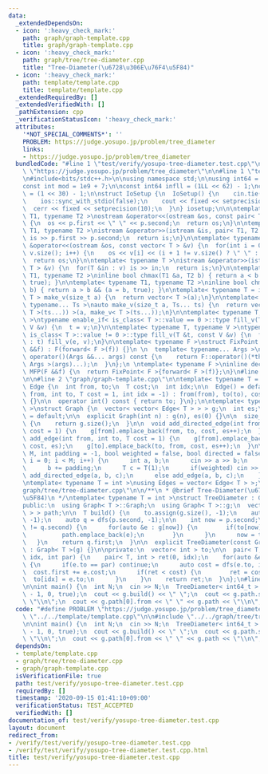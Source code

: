 ```yaml
---
data:
  _extendedDependsOn:
  - icon: ':heavy_check_mark:'
    path: graph/graph-template.cpp
    title: graph/graph-template.cpp
  - icon: ':heavy_check_mark:'
    path: graph/tree/tree-diameter.cpp
    title: "Tree-Diameter(\u6728\u306E\u76F4\u5F84)"
  - icon: ':heavy_check_mark:'
    path: template/template.cpp
    title: template/template.cpp
  _extendedRequiredBy: []
  _extendedVerifiedWith: []
  _pathExtension: cpp
  _verificationStatusIcon: ':heavy_check_mark:'
  attributes:
    '*NOT_SPECIAL_COMMENTS*': ''
    PROBLEM: https://judge.yosupo.jp/problem/tree_diameter
    links:
    - https://judge.yosupo.jp/problem/tree_diameter
  bundledCode: "#line 1 \"test/verify/yosupo-tree-diameter.test.cpp\"\n#define PROBLEM\
    \ \"https://judge.yosupo.jp/problem/tree_diameter\"\n\n#line 1 \"template/template.cpp\"\
    \n#include<bits/stdc++.h>\n\nusing namespace std;\n\nusing int64 = long long;\n\
    const int mod = 1e9 + 7;\n\nconst int64 infll = (1LL << 62) - 1;\nconst int inf\
    \ = (1 << 30) - 1;\n\nstruct IoSetup {\n  IoSetup() {\n    cin.tie(nullptr);\n\
    \    ios::sync_with_stdio(false);\n    cout << fixed << setprecision(10);\n  \
    \  cerr << fixed << setprecision(10);\n  }\n} iosetup;\n\n\ntemplate< typename\
    \ T1, typename T2 >\nostream &operator<<(ostream &os, const pair< T1, T2 >& p)\
    \ {\n  os << p.first << \" \" << p.second;\n  return os;\n}\n\ntemplate< typename\
    \ T1, typename T2 >\nistream &operator>>(istream &is, pair< T1, T2 > &p) {\n \
    \ is >> p.first >> p.second;\n  return is;\n}\n\ntemplate< typename T >\nostream\
    \ &operator<<(ostream &os, const vector< T > &v) {\n  for(int i = 0; i < (int)\
    \ v.size(); i++) {\n    os << v[i] << (i + 1 != v.size() ? \" \" : \"\");\n  }\n\
    \  return os;\n}\n\ntemplate< typename T >\nistream &operator>>(istream &is, vector<\
    \ T > &v) {\n  for(T &in : v) is >> in;\n  return is;\n}\n\ntemplate< typename\
    \ T1, typename T2 >\ninline bool chmax(T1 &a, T2 b) { return a < b && (a = b,\
    \ true); }\n\ntemplate< typename T1, typename T2 >\ninline bool chmin(T1 &a, T2\
    \ b) { return a > b && (a = b, true); }\n\ntemplate< typename T = int64 >\nvector<\
    \ T > make_v(size_t a) {\n  return vector< T >(a);\n}\n\ntemplate< typename T,\
    \ typename... Ts >\nauto make_v(size_t a, Ts... ts) {\n  return vector< decltype(make_v<\
    \ T >(ts...)) >(a, make_v< T >(ts...));\n}\n\ntemplate< typename T, typename V\
    \ >\ntypename enable_if< is_class< T >::value == 0 >::type fill_v(T &t, const\
    \ V &v) {\n  t = v;\n}\n\ntemplate< typename T, typename V >\ntypename enable_if<\
    \ is_class< T >::value != 0 >::type fill_v(T &t, const V &v) {\n  for(auto &e\
    \ : t) fill_v(e, v);\n}\n\ntemplate< typename F >\nstruct FixPoint : F {\n  FixPoint(F\
    \ &&f) : F(forward< F >(f)) {}\n \n  template< typename... Args >\n  decltype(auto)\
    \ operator()(Args &&... args) const {\n    return F::operator()(*this, forward<\
    \ Args >(args)...);\n  }\n};\n \ntemplate< typename F >\ninline decltype(auto)\
    \ MFP(F &&f) {\n  return FixPoint< F >{forward< F >(f)};\n}\n#line 4 \"test/verify/yosupo-tree-diameter.test.cpp\"\
    \n\n#line 2 \"graph/graph-template.cpp\"\n\ntemplate< typename T = int >\nstruct\
    \ Edge {\n  int from, to;\n  T cost;\n  int idx;\n\n  Edge() = default;\n\n  Edge(int\
    \ from, int to, T cost = 1, int idx = -1) : from(from), to(to), cost(cost), idx(idx)\
    \ {}\n\n  operator int() const { return to; }\n};\n\ntemplate< typename T = int\
    \ >\nstruct Graph {\n  vector< vector< Edge< T > > > g;\n  int es;\n\n  Graph()\
    \ = default;\n\n  explicit Graph(int n) : g(n), es(0) {}\n\n  size_t size() const\
    \ {\n    return g.size();\n  }\n\n  void add_directed_edge(int from, int to, T\
    \ cost = 1) {\n    g[from].emplace_back(from, to, cost, es++);\n  }\n\n  void\
    \ add_edge(int from, int to, T cost = 1) {\n    g[from].emplace_back(from, to,\
    \ cost, es);\n    g[to].emplace_back(to, from, cost, es++);\n  }\n\n  void read(int\
    \ M, int padding = -1, bool weighted = false, bool directed = false) {\n    for(int\
    \ i = 0; i < M; i++) {\n      int a, b;\n      cin >> a >> b;\n      a += padding;\n\
    \      b += padding;\n      T c = T(1);\n      if(weighted) cin >> c;\n      if(directed)\
    \ add_directed_edge(a, b, c);\n      else add_edge(a, b, c);\n    }\n  }\n};\n\
    \ntemplate< typename T = int >\nusing Edges = vector< Edge< T > >;\n#line 2 \"\
    graph/tree/tree-diameter.cpp\"\n\n/**\n * @brief Tree-Diameter(\u6728\u306E\u76F4\
    \u5F84)\n */\ntemplate< typename T = int >\nstruct TreeDiameter : Graph< T > {\n\
    public:\n  using Graph< T >::Graph;\n  using Graph< T >::g;\n  vector< Edge< T\
    \ > > path;\n\n  T build() {\n    to.assign(g.size(), -1);\n    auto p = dfs(0,\
    \ -1);\n    auto q = dfs(p.second, -1);\n\n    int now = p.second;\n    while(now\
    \ != q.second) {\n      for(auto &e : g[now]) {\n        if(to[now] == e.to) {\n\
    \          path.emplace_back(e);\n        }\n      }\n      now = to[now];\n \
    \   }\n    return q.first;\n  }\n\n  explicit TreeDiameter(const Graph< T > &g)\
    \ : Graph< T >(g) {}\n\nprivate:\n  vector< int > to;\n\n  pair< T, int > dfs(int\
    \ idx, int par) {\n    pair< T, int > ret(0, idx);\n    for(auto &e : g[idx])\
    \ {\n      if(e.to == par) continue;\n      auto cost = dfs(e.to, idx);\n    \
    \  cost.first += e.cost;\n      if(ret < cost) {\n        ret = cost;\n      \
    \  to[idx] = e.to;\n      }\n    }\n    return ret;\n  }\n};\n#line 6 \"test/verify/yosupo-tree-diameter.test.cpp\"\
    \n\nint main() {\n  int N;\n  cin >> N;\n  TreeDiameter< int64_t > g(N);\n  g.read(N\
    \ - 1, 0, true);\n  cout << g.build() << \" \";\n  cout << g.path.size() + 1 <<\
    \ \"\\n\";\n  cout << g.path[0].from << \" \" << g.path << \"\\n\";\n}\n"
  code: "#define PROBLEM \"https://judge.yosupo.jp/problem/tree_diameter\"\n\n#include\
    \ \"../../template/template.cpp\"\n\n#include \"../../graph/tree/tree-diameter.cpp\"\
    \n\nint main() {\n  int N;\n  cin >> N;\n  TreeDiameter< int64_t > g(N);\n  g.read(N\
    \ - 1, 0, true);\n  cout << g.build() << \" \";\n  cout << g.path.size() + 1 <<\
    \ \"\\n\";\n  cout << g.path[0].from << \" \" << g.path << \"\\n\";\n}\n"
  dependsOn:
  - template/template.cpp
  - graph/tree/tree-diameter.cpp
  - graph/graph-template.cpp
  isVerificationFile: true
  path: test/verify/yosupo-tree-diameter.test.cpp
  requiredBy: []
  timestamp: '2020-09-15 01:41:10+09:00'
  verificationStatus: TEST_ACCEPTED
  verifiedWith: []
documentation_of: test/verify/yosupo-tree-diameter.test.cpp
layout: document
redirect_from:
- /verify/test/verify/yosupo-tree-diameter.test.cpp
- /verify/test/verify/yosupo-tree-diameter.test.cpp.html
title: test/verify/yosupo-tree-diameter.test.cpp
---
```

